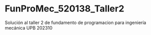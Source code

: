 # FunProMec_520138_Taller2
Solución al taller 2 de fundamento de programacion para ingeniería mecánica  UPB 202310
